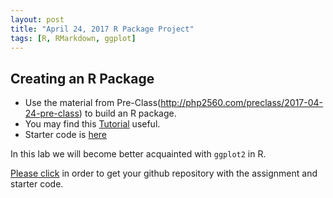 ```yaml
---
layout: post
title: "April 24, 2017 R Package Project"
tags: [R, RMarkdown, ggplot]
---
```





## Creating an R Package

- Use the material from Pre-Class(http://php2560.com/preclass/2017-04-24-pre-class) to build an R package.
- You may find this [Tutorial](http://stat545.com/packages04_foofactors-package-01.html) useful.
- Starter code is [here](https://classroom.github.com/assignment-invitations/7f924f9b4f0aa3856ec7673b5122bdfc)


In this lab we will become better acquainted with `ggplot2` in R. 

[Please click](https://classroom.github.com/group-assignment-invitations/5c8954890fcd279bfa559456fba2ed8a) in order to get your github repository with the assignment and starter code. 


